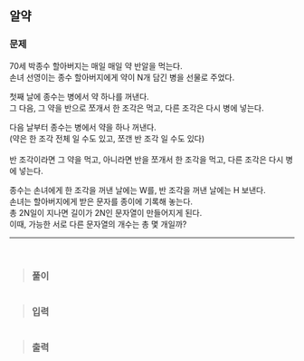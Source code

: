 ## 알약

### 문제

70세 박종수 할아버지는 매일 매일 약 반알을 먹는다.<br/>
손녀 선영이는 종수 할아버지에게 약이 N개 담긴 병을 선물로 주었다.

첫째 날에 종수는 병에서 약 하나를 꺼낸다. <br/>
그 다음, 그 약을 반으로 쪼개서 한 조각은 먹고,
다른 조각은 다시 병에 넣는다.

다음 날부터 종수는 병에서 약을 하나 꺼낸다. <br/>
(약은 한 조각 전체 일 수도 있고, 쪼갠 반 조각 일 수도 있다) <br/><br/>
반 조각이라면 그 약을 먹고, 아니라면 반을 쪼개서 한 조각을 먹고,
다른 조각은 다시 병에 넣는다.

종수는 손녀에게 한 조각을 꺼낸 날에는 W를, 반 조각을 꺼낸 날에는 H 보낸다.<br/>
손녀는 할아버지에게 받은 문자를 종이에 기록해 놓는다.<br/>
총 2N일이 지나면 길이가 2N인 문자열이 만들어지게 된다.<br/>
이때, 가능한 서로 다른 문자열의 개수는 총 몇 개일까?

---

 <br/>

> ### 풀이

```javascript
```

> ### 입력

```javascript
```

> ### 출력

```javascript
```
